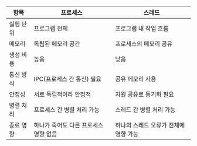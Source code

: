 |항목           	| 프로세스                           | 스레드                    |
|---------------	|-----------------------------------|-------------------------------|
|실행 단위     	| 프로그램 전체                      	 |프로그램 내 작업 흐름|
|메모리         	| 독립된 메모리 공간                	  | 프로세스의 메모리 공유|
|생성 비용      	| 높음                                | 낮음|
|통신 방식      	| IPC(프로세스 간 통신) 필요        	  | 공유 메모리 사용|
|안정성         	| 서로 독립적이라 안정적            	  | 자원 공유로 동기화 필요|
|병렬 처리      	| 프로세스 간 병렬 처리 가능         	  | 스레드 간 병렬 처리 가능|
|종료 영향      	| 하나가 죽어도 다른 프로세스 영향 없음 | 하나의 스레드 오류가 전체에 영향 가능|
